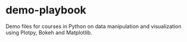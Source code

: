 # demo-playbook

Demo files for courses in Python on data manipulation and visualization using Plotpy, Bokeh and Matplotlib.
